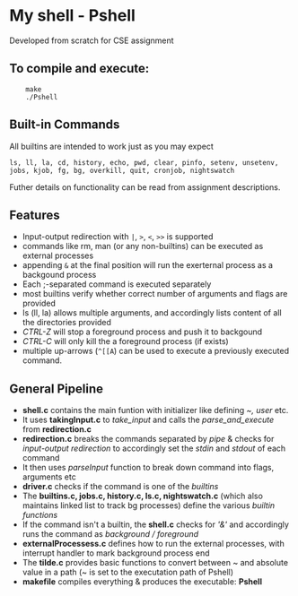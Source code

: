 # My shell - Pshell

Developed from scratch for CSE assignment

## To compile and execute:
```
    make
    ./Pshell
```


## Built-in Commands

All builtins are intended to work just as you may expect

```
ls, ll, la, cd, history, echo, pwd, clear, pinfo, setenv, unsetenv, jobs, kjob, fg, bg, overkill, quit, cronjob, nightswatch
```
Futher details on functionality can be read from assignment descriptions.

## Features
+ Input-output redirection with `|`, `>`, `<`, `>>` is supported 
+ commands like rm, man (or any non-builtins) can be executed as external processes
+ appending `&` at the final position will run the exerternal process as a backgound process
+ Each ;-separated command is executed separately
+ most builtins verify whether correct number of arguments and flags are provided
+ ls (ll, la) allows multiple arguments, and accordingly lists content of all the directories provided
+ *CTRL-Z* will stop a foreground process and push it to backgound
+ *CTRL-C* will only kill the a foreground process (if exists)
+ multiple up-arrows (`^[[A`) can be used to execute a previously executed command.

## General Pipeline

+ **shell.c** contains the main funtion with initializer like defining *~, user* etc.
+ It uses **takingInput.c** to *take_input* and calls the *parse_and_execute* from **redirection.c**
+ **redirection.c** breaks the commands separated by *pipe* & checks for *input-output redirection* to accordingly set the *stdin* and *stdout* of each command
+ It then uses *parseInput* function to break down command into flags, arguments etc
+ **driver.c** checks if the command is one of the *builtins* 
+ The **builtins.c, jobs.c, history.c, ls.c, nightswatch.c** (which also maintains linked list to track bg processes) define the various *builtin functions*
+ If the command isn't a builtin, the **shell.c** checks for *'&'* and accordingly runs the command as *background / foreground*
+ **externalProcessess.c** defines how to run the external processes, with interrupt handler to mark background process end
+ The **tilde.c** provides basic functions to convert between ~ and absolute value in a path (~ is set to the executation path of Pshell)
+ **makefile** compiles everything & produces the executable: **Pshell**